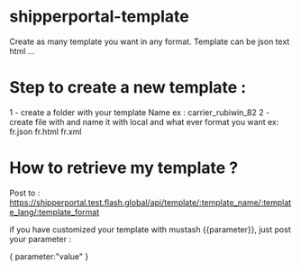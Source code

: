 # shipperportal-template

Create as many template you want in any format.
Template can be json text html ...

# Step to create a new template :

1 - create a folder with your template Name ex : carrier_rubiwin_82
2 - create file with and name it with local and what ever format you want ex:
fr.json fr.html fr.xml

# How to retrieve my template ? 

Post to : https://shipperportal.test.flash.global/api/template/:template_name/:template_lang/:template_format

if you have customized your template with mustash {{parameter}}, just post your parameter :

{
  parameter:"value"
}
